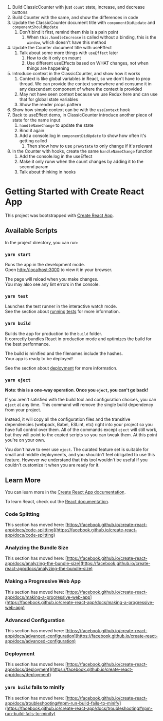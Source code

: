 1. Build ClassicCounter with just `count` state, increase, and decrease buttons
2. Build Counter with the same, and show the differences in code
3. Update the ClassicCounter document title with `componentDidUpdate` and `componentShouldUpdate`
   1. Don't bind it first, remind them this is a pain point
      1. When `this.handleIncrease` is called without a binding, this is the `window`, which doesn't have this method
4. Update the Counter document title with useEffect
   1. Talk about some more things with `useEffect` later
      1. How to do it only on mount
      2. Use different useEffects based on WHAT changes, not when things are happening
5. Introduce context in the ClassicCounter, and show how it works
   1. Context is like global variables in React, so we don't have to prop thread. We can provide the context somewhere and consume it in any descendant component of where the context is provided
   2. May not have seen context because we use Redux here and can use that for global state variables
   3. Show the render props pattern
6. Show how simple context can be with the `useContext` hook
7. Back to useEffect demo, in ClassicCounter introduce another piece of state for the name input
   1. `handleNameChange` to update the state
   2. Bind it again
   3. Add a console.log in `componentDidUpdate` to show how often it's getting called
      1. Then show how to use `prevState` to only change if it's relevant
8. In the Counter with hooks, create the same `handleNameChange` function
   1. Add the console.log in the useEffect
   2. Make it only runw when the count changes by adding it to the second param
   3. Talk about thinking in hooks

# Getting Started with Create React App

This project was bootstrapped with [Create React App](https://github.com/facebook/create-react-app).

## Available Scripts

In the project directory, you can run:

### `yarn start`

Runs the app in the development mode.\
Open [http://localhost:3000](http://localhost:3000) to view it in your browser.

The page will reload when you make changes.\
You may also see any lint errors in the console.

### `yarn test`

Launches the test runner in the interactive watch mode.\
See the section about [running tests](https://facebook.github.io/create-react-app/docs/running-tests) for more information.

### `yarn build`

Builds the app for production to the `build` folder.\
It correctly bundles React in production mode and optimizes the build for the best performance.

The build is minified and the filenames include the hashes.\
Your app is ready to be deployed!

See the section about [deployment](https://facebook.github.io/create-react-app/docs/deployment) for more information.

### `yarn eject`

**Note: this is a one-way operation. Once you `eject`, you can't go back!**

If you aren't satisfied with the build tool and configuration choices, you can `eject` at any time. This command will remove the single build dependency from your project.

Instead, it will copy all the configuration files and the transitive dependencies (webpack, Babel, ESLint, etc) right into your project so you have full control over them. All of the commands except `eject` will still work, but they will point to the copied scripts so you can tweak them. At this point you're on your own.

You don't have to ever use `eject`. The curated feature set is suitable for small and middle deployments, and you shouldn't feel obligated to use this feature. However we understand that this tool wouldn't be useful if you couldn't customize it when you are ready for it.

## Learn More

You can learn more in the [Create React App documentation](https://facebook.github.io/create-react-app/docs/getting-started).

To learn React, check out the [React documentation](https://reactjs.org/).

### Code Splitting

This section has moved here: [https://facebook.github.io/create-react-app/docs/code-splitting](https://facebook.github.io/create-react-app/docs/code-splitting)

### Analyzing the Bundle Size

This section has moved here: [https://facebook.github.io/create-react-app/docs/analyzing-the-bundle-size](https://facebook.github.io/create-react-app/docs/analyzing-the-bundle-size)

### Making a Progressive Web App

This section has moved here: [https://facebook.github.io/create-react-app/docs/making-a-progressive-web-app](https://facebook.github.io/create-react-app/docs/making-a-progressive-web-app)

### Advanced Configuration

This section has moved here: [https://facebook.github.io/create-react-app/docs/advanced-configuration](https://facebook.github.io/create-react-app/docs/advanced-configuration)

### Deployment

This section has moved here: [https://facebook.github.io/create-react-app/docs/deployment](https://facebook.github.io/create-react-app/docs/deployment)

### `yarn build` fails to minify

This section has moved here: [https://facebook.github.io/create-react-app/docs/troubleshooting#npm-run-build-fails-to-minify](https://facebook.github.io/create-react-app/docs/troubleshooting#npm-run-build-fails-to-minify)
